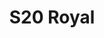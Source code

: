 ---
title: S20 Royal
permalink: "/teams/royal-3"
teamslug: royal-3
members:
- Mike Osorio (Captain)
- Kristin Lynch (QB)
- Rob Casey
- Javi de Diego
- Keaton Fedak
- Jayme Fuglesten
- Mike Hess
- Sean Karson
- Nicholas Lewis
- Brandon McElroy
- Miko Nkungula
- Andy Pratt
- Larry Womack (Old)
teamid: 7112
name: S20 Royal
division: ''
---